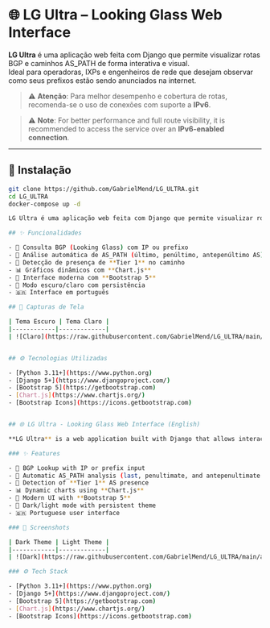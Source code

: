 # 🌐 LG Ultra – Looking Glass Web Interface

**LG Ultra** é uma aplicação web feita com Django que permite visualizar rotas BGP e caminhos AS_PATH de forma interativa e visual.  
Ideal para operadoras, IXPs e engenheiros de rede que desejam observar como seus prefixos estão sendo anunciados na internet.

> ⚠️ **Atenção**: Para melhor desempenho e cobertura de rotas, recomenda-se o uso de conexões com suporte a **IPv6**.

> ⚠️ **Note**: For better performance and full route visibility, it is recommended to access the service over an **IPv6-enabled connection**.

---

## 🚀 Instalação

```bash
git clone https://github.com/GabrielMend/LG_ULTRA.git
cd LG_ULTRA
docker-compose up -d

LG Ultra é uma aplicação web feita com Django que permite visualizar rotas BGP e caminhos AS_PATH de forma interativa e visual. Ideal para operadoras, IXPs e engenheiros de rede que desejam observar como seus prefixos estão sendo anunciados na internet. 

## ✨ Funcionalidades

- 🔎 Consulta BGP (Looking Glass) com IP ou prefixo
- 🧮 Análise automática de AS_PATH (último, penúltimo, antepenúltimo AS)
- 🧠 Detecção de presença de **Tier 1** no caminho
- 📊 Gráficos dinâmicos com **Chart.js**
- 🎨 Interface moderna com **Bootstrap 5**
- 🌙 Modo escuro/claro com persistência
- 🇧🇷 Interface em português

## 📸 Capturas de Tela

| Tema Escuro | Tema Claro |
|------------|-------------|
| ![Claro](https://raw.githubusercontent.com/GabrielMend/LG_ULTRA/main/assets/light.png) | ![Escuro](https://raw.githubusercontent.com/GabrielMend/LG_ULTRA/main/assets/black.png) |


## ⚙️ Tecnologias Utilizadas

- [Python 3.11+](https://www.python.org)
- [Django 5+](https://www.djangoproject.com/)
- [Bootstrap 5](https://getbootstrap.com)
- [Chart.js](https://www.chartjs.org/)
- [Bootstrap Icons](https://icons.getbootstrap.com)


## 🌐 LG Ultra - Looking Glass Web Interface (English)

**LG Ultra** is a web application built with Django that allows interactive and visual inspection of BGP routes and AS_PATH information. Ideal for ISPs, IXPs, and network engineers who want to understand how their prefixes are being advertised across the Internet.

### ✨ Features

- 🔎 BGP Lookup with IP or prefix input  
- 🧮 Automatic AS_PATH analysis (last, penultimate, and antepenultimate AS)  
- 🧠 Detection of **Tier 1** AS presence  
- 📊 Dynamic charts using **Chart.js**  
- 🎨 Modern UI with **Bootstrap 5**  
- 🌙 Dark/light mode with persistent theme  
- 🇧🇷 Portuguese user interface  

### 📸 Screenshots

| Dark Theme | Light Theme |
|------------|-------------|
| ![Dark](https://raw.githubusercontent.com/GabrielMend/LG_ULTRA/main/assets/black.png) | ![Light](https://raw.githubusercontent.com/GabrielMend/LG_ULTRA/main/assets/light.png) |

### ⚙️ Tech Stack

- [Python 3.11+](https://www.python.org)
- [Django 5+](https://www.djangoproject.com/)
- [Bootstrap 5](https://getbootstrap.com)
- [Chart.js](https://www.chartjs.org/)
- [Bootstrap Icons](https://icons.getbootstrap.com)





